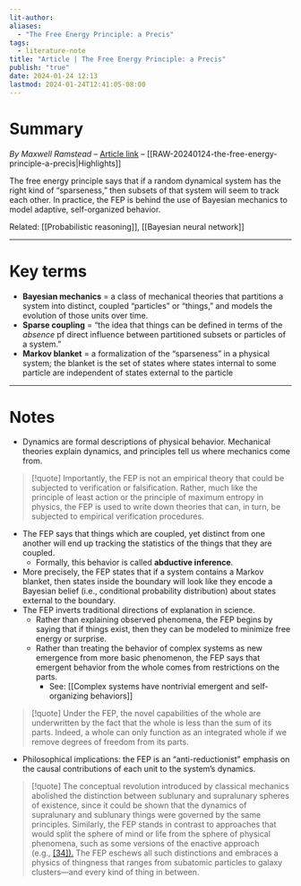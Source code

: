 ```yaml
---
lit-author: 
aliases:
  - "The Free Energy Principle: a Precis"
tags:
  - literature-note
title: "Article | The Free Energy Principle: a Precis"
publish: "true"
date: 2024-01-24 12:13
lastmod: 2024-01-24T12:41:05-08:00
---
```

# Summary

*By Maxwell Ramstead* – [Article link](https://archive.ph/OCalM) – [[RAW-20240124-the-free-energy-principle-a-precis|Highlights]]

The free energy principle says that if a random dynamical system has the right kind of “sparseness,” then subsets of that system will seem to track each other. In practice, the FEP is behind the use of Bayesian mechanics to model adaptive, self-organized behavior. 

Related: [[Probabilistic reasoning]], [[Bayesian neural network]]

---
# Key terms

- **Bayesian mechanics** = a class of mechanical theories that partitions a system into distinct, coupled “particles” or “things,” and models the evolution of those units over time.
- **Sparse coupling** = “the idea that things can be defined in terms of the *absence* pf direct influence between partitioned subsets or particles of a system.”
- **Markov blanket** = a formalization of the “sparseness” in a physical system; the blanket is the set of states where states internal to some particle are independent of states external to the particle

---
# Notes

- Dynamics are formal descriptions of physical behavior. Mechanical theories explain dynamics, and principles tell us where mechanics come from.

>[!quote] 
>Importantly, the FEP is not an empirical theory that could be subjected to verification or falsification. Rather, much like the principle of least action or the principle of maximum entropy in physics, the FEP is used to write down theories that can, in turn, be subjected to empirical verification procedures.

- The FEP says that things which are coupled, yet distinct from one another will end up tracking the statistics of the things that they are coupled.
	- Formally, this behavior is called **abductive inference**.
- More precisely, the FEP states that if a system contains a Markov blanket, then states inside the boundary will look like they encode a Bayesian belief (i.e., conditional probability distribution) about states external to the boundary.
- The FEP inverts traditional directions of explanation in science.
	- Rather than explaining observed phenomena, the FEP begins by saying that if things exist, then they can be modeled to minimize free energy or surprise.
	- Rather than treating the behavior of complex systems as new emergence from more basic phenomenon, the FEP says that emergent behavior from the whole comes from restrictions on the parts.
		- See: [[Complex systems have nontrivial emergent and self-organizing behaviors]]

>[!quote]
>Under the FEP, the novel capabilities of the whole are underwritten by the fact that the whole is less than the sum of its parts. Indeed, a whole can only function as an integrated whole if we remove degrees of freedom from its parts.

- Philosophical implications: the FEP is an “anti-reductionist” emphasis on the causal contributions of each unit to the system’s dynamics.

>[!quote]
>The conceptual revolution introduced by classical mechanics abolished the distinction between sublunary and supralunary spheres of existence, since it could be shown that the dynamics of supralunary and sublunary things were governed by the same principles. Similarly, the FEP stands in contrast to approaches that would split the sphere of mind or life from the sphere of physical phenomena, such as some versions of the enactive approach (e.g., [[34]).](https://archive.ph/OCalM#_bookmark39) The FEP eschews all such distinctions and embraces a physics of thingness that ranges from subatomic particles to galaxy clusters—and every kind of thing in between.